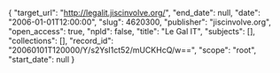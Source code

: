 {
  "target_url": "http://legalit.jiscinvolve.org/", 
  "end_date": null, 
  "date": "2006-01-01T12:00:00", 
  "slug": 4620300, 
  "publisher": "jiscinvolve.org", 
  "open_access": true, 
  "npld": false, 
  "title": "Le Gal IT", 
  "subjects": [], 
  "collections": [], 
  "record_id": "20060101T120000/Y/s2YsI1ct52/mUCKHcQ/w==", 
  "scope": "root", 
  "start_date": null
}

